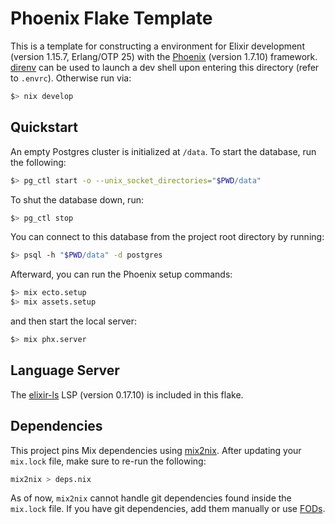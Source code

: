 # Phoenix Flake Template

This is a template for constructing a environment for Elixir development
(version 1.15.7, Erlang/OTP 25) with the [Phoenix](https://www.phoenixframework.org/)
(version 1.7.10) framework. [direnv](https://direnv.net/) can be used to launch
a dev shell upon entering this directory (refer to `.envrc`). Otherwise run via:
```bash
$> nix develop
```

## Quickstart

An empty Postgres cluster is initialized at `/data`. To start the database, run
the following:
```bash
$> pg_ctl start -o --unix_socket_directories="$PWD/data"
```
To shut the database down, run:
```bash
$> pg_ctl stop
```
You can connect to this database from the project root directory by running:
```bash
$> psql -h "$PWD/data" -d postgres
```

Afterward, you can run the Phoenix setup commands:
```bash
$> mix ecto.setup
$> mix assets.setup
```
and then start the local server:
```bash
$> mix phx.server
```

## Language Server

The [elixir-ls](https://github.com/elixir-lsp/elixir-ls) LSP (version 0.17.10)
is included in this flake.

## Dependencies

This project pins Mix dependencies using [mix2nix](https://github.com/ydlr/mix2nix).
After updating your `mix.lock` file, make sure to re-run the following:
```bash
mix2nix > deps.nix
```
As of now, `mix2nix` cannot handle git dependencies found inside the `mix.lock`
file. If you have git dependencies, add them manually or use
[FODs](https://nixos.org/manual/nixpkgs/stable/#packaging-beam-applications).
